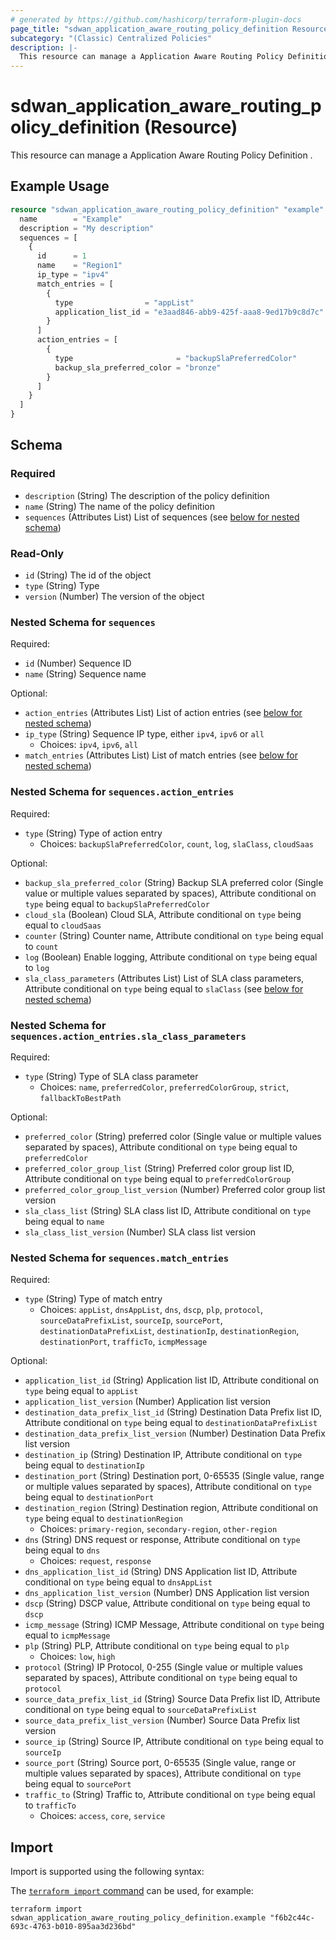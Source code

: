 ```yaml
---
# generated by https://github.com/hashicorp/terraform-plugin-docs
page_title: "sdwan_application_aware_routing_policy_definition Resource - terraform-provider-sdwan"
subcategory: "(Classic) Centralized Policies"
description: |-
  This resource can manage a Application Aware Routing Policy Definition .
---
```


# sdwan_application_aware_routing_policy_definition (Resource)

This resource can manage a Application Aware Routing Policy Definition .

## Example Usage

```terraform
resource "sdwan_application_aware_routing_policy_definition" "example" {
  name        = "Example"
  description = "My description"
  sequences = [
    {
      id      = 1
      name    = "Region1"
      ip_type = "ipv4"
      match_entries = [
        {
          type                = "appList"
          application_list_id = "e3aad846-abb9-425f-aaa8-9ed17b9c8d7c"
        }
      ]
      action_entries = [
        {
          type                       = "backupSlaPreferredColor"
          backup_sla_preferred_color = "bronze"
        }
      ]
    }
  ]
}
```

<!-- schema generated by tfplugindocs -->
## Schema

### Required

- `description` (String) The description of the policy definition
- `name` (String) The name of the policy definition
- `sequences` (Attributes List) List of sequences (see [below for nested schema](#nestedatt--sequences))

### Read-Only

- `id` (String) The id of the object
- `type` (String) Type
- `version` (Number) The version of the object

<a id="nestedatt--sequences"></a>
### Nested Schema for `sequences`

Required:

- `id` (Number) Sequence ID
- `name` (String) Sequence name

Optional:

- `action_entries` (Attributes List) List of action entries (see [below for nested schema](#nestedatt--sequences--action_entries))
- `ip_type` (String) Sequence IP type, either `ipv4`, `ipv6` or `all`
  - Choices: `ipv4`, `ipv6`, `all`
- `match_entries` (Attributes List) List of match entries (see [below for nested schema](#nestedatt--sequences--match_entries))

<a id="nestedatt--sequences--action_entries"></a>
### Nested Schema for `sequences.action_entries`

Required:

- `type` (String) Type of action entry
  - Choices: `backupSlaPreferredColor`, `count`, `log`, `slaClass`, `cloudSaas`

Optional:

- `backup_sla_preferred_color` (String) Backup SLA preferred color (Single value or multiple values separated by spaces), Attribute conditional on `type` being equal to `backupSlaPreferredColor`
- `cloud_sla` (Boolean) Cloud SLA, Attribute conditional on `type` being equal to `cloudSaas`
- `counter` (String) Counter name, Attribute conditional on `type` being equal to `count`
- `log` (Boolean) Enable logging, Attribute conditional on `type` being equal to `log`
- `sla_class_parameters` (Attributes List) List of SLA class parameters, Attribute conditional on `type` being equal to `slaClass` (see [below for nested schema](#nestedatt--sequences--action_entries--sla_class_parameters))

<a id="nestedatt--sequences--action_entries--sla_class_parameters"></a>
### Nested Schema for `sequences.action_entries.sla_class_parameters`

Required:

- `type` (String) Type of SLA class parameter
  - Choices: `name`, `preferredColor`, `preferredColorGroup`, `strict`, `fallbackToBestPath`

Optional:

- `preferred_color` (String) preferred color (Single value or multiple values separated by spaces), Attribute conditional on `type` being equal to `preferredColor`
- `preferred_color_group_list` (String) Preferred color group list ID, Attribute conditional on `type` being equal to `preferredColorGroup`
- `preferred_color_group_list_version` (Number) Preferred color group list version
- `sla_class_list` (String) SLA class list ID, Attribute conditional on `type` being equal to `name`
- `sla_class_list_version` (Number) SLA class list version



<a id="nestedatt--sequences--match_entries"></a>
### Nested Schema for `sequences.match_entries`

Required:

- `type` (String) Type of match entry
  - Choices: `appList`, `dnsAppList`, `dns`, `dscp`, `plp`, `protocol`, `sourceDataPrefixList`, `sourceIp`, `sourcePort`, `destinationDataPrefixList`, `destinationIp`, `destinationRegion`, `destinationPort`, `trafficTo`, `icmpMessage`

Optional:

- `application_list_id` (String) Application list ID, Attribute conditional on `type` being equal to `appList`
- `application_list_version` (Number) Application list version
- `destination_data_prefix_list_id` (String) Destination Data Prefix list ID, Attribute conditional on `type` being equal to `destinationDataPrefixList`
- `destination_data_prefix_list_version` (Number) Destination Data Prefix list version
- `destination_ip` (String) Destination IP, Attribute conditional on `type` being equal to `destinationIp`
- `destination_port` (String) Destination port, 0-65535 (Single value, range or multiple values separated by spaces), Attribute conditional on `type` being equal to `destinationPort`
- `destination_region` (String) Destination region, Attribute conditional on `type` being equal to `destinationRegion`
  - Choices: `primary-region`, `secondary-region`, `other-region`
- `dns` (String) DNS request or response, Attribute conditional on `type` being equal to `dns`
  - Choices: `request`, `response`
- `dns_application_list_id` (String) DNS Application list ID, Attribute conditional on `type` being equal to `dnsAppList`
- `dns_application_list_version` (Number) DNS Application list version
- `dscp` (String) DSCP value, Attribute conditional on `type` being equal to `dscp`
- `icmp_message` (String) ICMP Message, Attribute conditional on `type` being equal to `icmpMessage`
- `plp` (String) PLP, Attribute conditional on `type` being equal to `plp`
  - Choices: `low`, `high`
- `protocol` (String) IP Protocol, 0-255 (Single value or multiple values separated by spaces), Attribute conditional on `type` being equal to `protocol`
- `source_data_prefix_list_id` (String) Source Data Prefix list ID, Attribute conditional on `type` being equal to `sourceDataPrefixList`
- `source_data_prefix_list_version` (Number) Source Data Prefix list version
- `source_ip` (String) Source IP, Attribute conditional on `type` being equal to `sourceIp`
- `source_port` (String) Source port, 0-65535 (Single value, range or multiple values separated by spaces), Attribute conditional on `type` being equal to `sourcePort`
- `traffic_to` (String) Traffic to, Attribute conditional on `type` being equal to `trafficTo`
  - Choices: `access`, `core`, `service`

## Import

Import is supported using the following syntax:

The [`terraform import` command](https://developer.hashicorp.com/terraform/cli/commands/import) can be used, for example:

```shell
terraform import sdwan_application_aware_routing_policy_definition.example "f6b2c44c-693c-4763-b010-895aa3d236bd"
```
